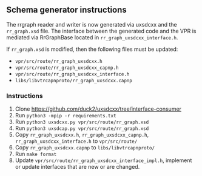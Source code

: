 ## Schema generator instructions

The rrgraph reader and writer is now generated via uxsdcxx and the
`rr_graph.xsd` file.  The interface between the generated code and the VPR is
mediated via RrGraphBase located in `rr_graph_uxsdcxx_interface.h`.

If `rr_graph.xsd` is modified, then the following files must be updated:

 - `vpr/src/route/rr_graph_uxsdcxx.h`
 - `vpr/src/route/rr_graph_uxsdcxx_capnp.h`
 - `vpr/src/route/rr_graph_uxsdcxx_interface.h`
 - `libs/libvtrcapnproto/rr_graph_uxsdcxx.capnp`

### Instructions

1. Clone https://github.com/duck2/uxsdcxx/tree/interface-consumer
2. Run `python3 -mpip -r requirements.txt`
3. Run `python3 uxsdcxx.py vpr/src/route/rr_graph.xsd`
3. Run `python3 uxsdcap.py vpr/src/route/rr_graph.xsd`
4. Copy `rr_graph_uxsdcxx.h`, `rr_graph_uxsdcxx_capnp.h`,
   `rr_graph_uxsdcxx_interface.h` to `vpr/src/route/`
5. Copy `rr_graph_uxsdcxx.capnp` to `libs/libvtrcapnproto/`
6. Run `make format`
7. Update `vpr/src/route/rr_graph_uxsdcxx_interface_impl.h`, implement or
   update interfaces that are new or are changed.
